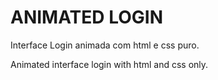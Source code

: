 
# ANIMATED LOGIN

Interface Login animada com html e css puro.

Animated interface login with html and css only.